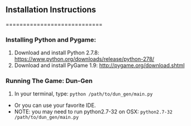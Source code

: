 ## Installation Instructions
============================

### Installing Python and Pygame:
1. Download and install Python 2.7.8: https://www.python.org/downloads/release/python-278/
2. Download and install PyGame 1.9: http://pygame.org/download.shtml

### Running The Game: Dun-Gen
1. In your terminal, type: `python /path/to/dun_gen/main.py`
  * Or you can use your favorite IDE.
  * NOTE: you may need to run python2.7-32 on OSX: `python2.7-32 /path/to/dun_gen/main.py`
